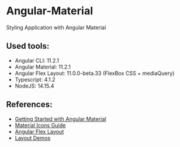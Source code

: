 # Angular-Material
Styling Application with Angular Material

## Used tools:

- Angular CLI: 11.2.1
- Angular Material: 11.2.1
- Angular Flex Layout: 11.0.0-beta.33  (FlexBox CSS + mediaQuery)
- Typescript: 4.1.2
- NodeJS: 14.15.4

## References:

- [Getting Started with Angular Material](https://material.angular.io/guide/getting-started)
- [Material Icons Guide](https://google.github.io/material-design-icons/)
- [Angular Flex Layout](https://github.com/angular/flex-layout)
- [Layout Demos](https://tburleson-layouts-demos.firebaseapp.com/#/docs)
